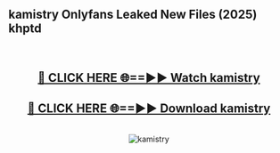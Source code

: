 <h2>kamistry Onlyfans Leaked New Files (2025) khptd</h2>
<br>
<div align="center">
<h2><a href="https://mediafiles.top/kamistry&ref=git" rel="nofollow">🔴 CLICK HERE 🌐==►► Watch kamistry</a></h2>
<h2><a href="https://mediafiles.top/kamistry&ref=git" rel="nofollow">🔴 CLICK HERE 🌐==►► Download kamistry</a></h2>
<br>
<a href="https://mediafiles.top/kamistry&ref=git" rel="nofollow" data-target="animated-image.originalLink"><img src="https://i.ibb.co.com/xMMVF88/686577567.gif" alt="kamistry" style="max-width: 100%; display: inline-block;" data-target="animated-image.originalImage"></a>
</div>
<br>
<br>